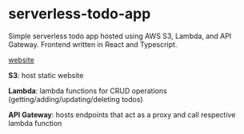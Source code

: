 # serverless-todo-app

Simple serverless todo app hosted using AWS S3, Lambda, and API Gateway. Frontend written in React and Typescript.

[website](https://serverless-todo-app-1220.s3.amazonaws.com/index.html)

**S3**: host static website

**Lambda**: lambda functions for CRUD operations (getting/adding/updating/deleting todos)

**API Gateway**: hosts endpoints that act as a proxy and call respective lambda function
